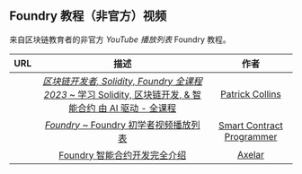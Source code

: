 ## Foundry 教程（非官方）视频

来自区块链教育者的非官方 *YouTube 播放列表* Foundry 教程。

URL | 描述 | 作者
|:--:|:--:|:--:|
<a href="https://www.youtube.com/playlist?list=PL4Rj_WH6yLgWe7TxankiqkrkVKXIwOP42" target="_blank"><img src="https://i.ytimg.com/vi/umepbfKp5rI/hq720.jpg" alt=""></a> | <a href="https://www.youtube.com/playlist?list=PL4Rj_WH6yLgWe7TxankiqkrkVKXIwOP42" target="_blank">_区块链开发者, Solidity, Foundry 全课程 2023_ ~ 学习 Solidity, 区块链开发, & 智能合约 由 AI 驱动 - 全课程</a> | <a href="https://www.youtube.com/@PatrickAlphaC" target="_blank">Patrick Collins</a>
<a href="https://youtube.com/playlist?list=PLO5VPQH6OWdUrKEWPF07CSuVm3T99DQki" target="_blank"><img src="https://i.ytimg.com/vi/tgs5q-GJmg4/hq720.jpg" alt=""></a> | <a href="https://youtube.com/playlist?list=PLO5VPQH6OWdUrKEWPF07CSuVm3T99DQki" target="_blank">_Foundry_ ~  Foundry 初学者视频播放列表</a> | <a href="https://www.youtube.com/@smartcontractprogrammer" target="_blank">Smart Contract Programmer</a>
<a href="https://www.youtube.com/watch?v=hOB1Yiuxojk" target="_blank"><img src="https://i.ytimg.com/vi/hOB1Yiuxojk/maxresdefault.jpg" alt=""></a> | <a href="https://www.youtube.com/watch?v=hOB1Yiuxojk" target="_blank">Foundry 智能合约开发完全介绍</a> | <a href="https://www.youtube.com/@axelar-network" target="_blank">Axelar</a>